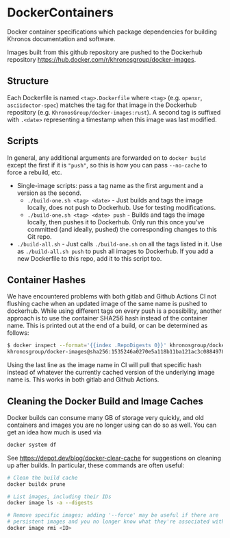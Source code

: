 # DockerContainers

Docker container specifications which package dependencies for building
Khronos documentation and software.

Images built from this github repository are pushed to the Dockerhub
repository https://hub.docker.com/r/khronosgroup/docker-images.

## Structure

Each Dockerfile is named `<tag>.Dockerfile` where `<tag>` (e.g. `openxr`, `asciidoctor-spec`)
matches the tag for that image in the Dockerhub repository (e.g. `KhronosGroup/docker-images:rust`).
A second tag is suffixed with `.<date>` representing a timestamp when this image was last modified.

## Scripts

In general, any additional arguments are forwarded on to `docker build` except the first if it is
`"push"`, so this is how you can pass `--no-cache` to force a rebuild, etc.

- Single-image scripts: pass a tag name as the first argument and a version as the second.
  - `./build-one.sh <tag> <date>` - Just builds and tags the image locally, does not push to Dockerhub.
    Use for testing modifications.
  - `./build-one.sh <tag> <date> push` - Builds and tags the image locally, then pushes it to Dockerhub.
    Only run this once you've committed (and ideally, pushed) the corresponding changes to this Git repo.
- `./build-all.sh` - Just calls `./build-one.sh` on all the tags listed in it. Use as `./build-all.sh push`
  to push all images to Dockerhub.
  If you add a new Dockerfile to this repo, add it to this script too.

## Container Hashes

We have encountered problems with both gitlab and Github Actions CI not
flushing cache when an updated image of the same name is pushed to
dockerhub. While using different tags on every push is a possibility,
another approach is to use the container SHA256 hash instead of the
container name. This is printed out at the end of a build, or can be
determined as follows:

```sh
$ docker inspect --format='{{index .RepoDigests 0}}' khronosgroup/docker-images:asciidoctor-spec
khronosgroup/docker-images@sha256:1535246a0270e5a118b11ba121ac3c08849782d27afcac28e3859424db659f2f
```

Using the last line as the image name in CI will pull that specific hash
instead of whatever the currently cached version of the underlying image
name is. This works in both gitlab and Github Actions.

## Cleaning the Docker Build and Image Caches

Docker builds can consume many GB of storage very quickly, and old
containers and images you are no longer using can do so as well.
You can get an idea how much is used via

```sh
docker system df
```

See https://depot.dev/blog/docker-clear-cache for suggestions on cleaning up
after builds.
In particular, these commands are often useful:

```sh
# Clean the build cache
docker buildx prune
```

```sh
# List images, including their IDs
docker image ls -a --digests
```

```sh
# Remove specific images; adding '--force' may be useful if there are
# persistent images and you no longer know what they're associated with.
docker image rmi <ID>
```
